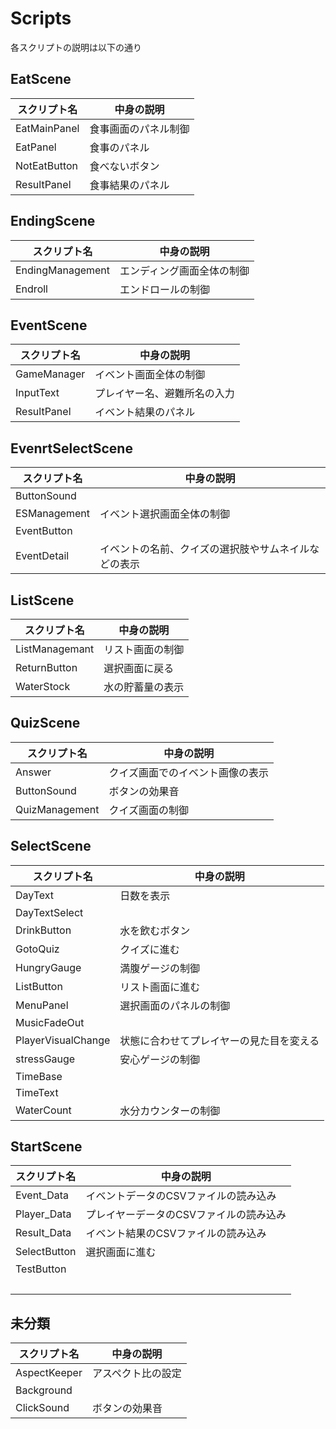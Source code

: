 # Scripts
各スクリプトの説明は以下の通り

## EatScene
| スクリプト名 | 中身の説明 |
| ---- | ---- |
|  EatMainPanel  |  食事画面のパネル制御  |
|  EatPanel  |  食事のパネル  |
|  NotEatButton  | 食べないボタン |
|  ResultPanel  |  食事結果のパネル  |


## EndingScene
| スクリプト名 | 中身の説明 |
| ---- | ---- |
|  EndingManagement  | エンディング画面全体の制御 |
|  Endroll  | エンドロールの制御 |

## EventScene
| スクリプト名 | 中身の説明 |
| ---- | ---- |
|  GameManager  |  イベント画面全体の制御  |
|  InputText  | プレイヤー名、避難所名の入力 |
|  ResultPanel  |  イベント結果のパネル  |


## EvenrtSelectScene
| スクリプト名 | 中身の説明 |
| ---- | ---- |
|  ButtonSound  |    |
|  ESManagement  | イベント選択画面全体の制御 |
|  EventButton  |    |
|  EventDetail  |  イベントの名前、クイズの選択肢やサムネイルなどの表示  |

## ListScene
| スクリプト名 | 中身の説明 |
| ---- | ---- |
|  ListManagemant  | リスト画面の制御 |
|  ReturnButton  | 選択画面に戻る |
|  WaterStock  | 水の貯蓄量の表示 |

## QuizScene
| スクリプト名 | 中身の説明 |
| ---- | ---- |
|  Answer  | クイズ画面でのイベント画像の表示 |
|  ButtonSound  |  ボタンの効果音  |
|  QuizManagement  | クイズ画面の制御 |

## SelectScene
| スクリプト名 | 中身の説明 |
| ---- | ---- |
|  DayText  |  日数を表示  |
|  DayTextSelect  |  |
|  DrinkButton  |  水を飲むボタン  |
|  GotoQuiz  |  クイズに進む  |
|  HungryGauge  |  満腹ゲージの制御  |
|  ListButton  | リスト画面に進む |
|  MenuPanel  |  選択画面のパネルの制御  |
|  MusicFadeOut  |  |
|  PlayerVisualChange  | 状態に合わせてプレイヤーの見た目を変える |
|  stressGauge  |  安心ゲージの制御  |
|  TimeBase  |  |
|  TimeText  |  |
|  WaterCount  | 水分カウンターの制御 |


## StartScene
| スクリプト名 | 中身の説明 |
| ---- | ---- |
|  Event_Data  |  イベントデータのCSVファイルの読み込み  |
|  Player_Data  |  プレイヤーデータのCSVファイルの読み込み  |
|  Result_Data  |  イベント結果のCSVファイルの読み込み  |
|  SelectButton  |  選択画面に進む  |
|  TestButton  |  |
|    | 　 |

## 未分類
| スクリプト名 | 中身の説明 |
| ---- | ---- |
|  AspectKeeper  |  アスペクト比の設定  |
|  Background  |    |
|  ClickSound  |  ボタンの効果音  |
